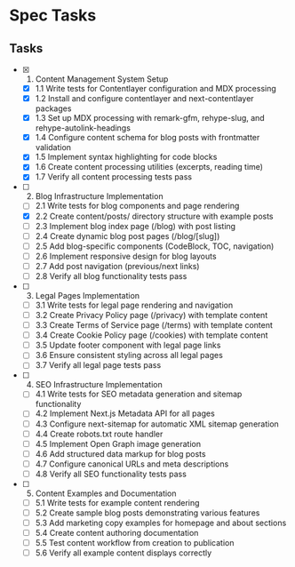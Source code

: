 # Spec Tasks

## Tasks

- [x] 1. Content Management System Setup
  - [x] 1.1 Write tests for Contentlayer configuration and MDX processing
  - [x] 1.2 Install and configure contentlayer and next-contentlayer packages
  - [x] 1.3 Set up MDX processing with remark-gfm, rehype-slug, and rehype-autolink-headings
  - [x] 1.4 Configure content schema for blog posts with frontmatter validation
  - [x] 1.5 Implement syntax highlighting for code blocks
  - [x] 1.6 Create content processing utilities (excerpts, reading time)
  - [x] 1.7 Verify all content processing tests pass

- [ ] 2. Blog Infrastructure Implementation
  - [ ] 2.1 Write tests for blog components and page rendering
  - [x] 2.2 Create content/posts/ directory structure with example posts
  - [ ] 2.3 Implement blog index page (/blog) with post listing
  - [ ] 2.4 Create dynamic blog post pages (/blog/[slug])
  - [ ] 2.5 Add blog-specific components (CodeBlock, TOC, navigation)
  - [ ] 2.6 Implement responsive design for blog layouts
  - [ ] 2.7 Add post navigation (previous/next links)
  - [ ] 2.8 Verify all blog functionality tests pass

- [ ] 3. Legal Pages Implementation
  - [ ] 3.1 Write tests for legal page rendering and navigation
  - [ ] 3.2 Create Privacy Policy page (/privacy) with template content
  - [ ] 3.3 Create Terms of Service page (/terms) with template content
  - [ ] 3.4 Create Cookie Policy page (/cookies) with template content
  - [ ] 3.5 Update footer component with legal page links
  - [ ] 3.6 Ensure consistent styling across all legal pages
  - [ ] 3.7 Verify all legal page tests pass

- [ ] 4. SEO Infrastructure Implementation
  - [ ] 4.1 Write tests for SEO metadata generation and sitemap functionality
  - [ ] 4.2 Implement Next.js Metadata API for all pages
  - [ ] 4.3 Configure next-sitemap for automatic XML sitemap generation
  - [ ] 4.4 Create robots.txt route handler
  - [ ] 4.5 Implement Open Graph image generation
  - [ ] 4.6 Add structured data markup for blog posts
  - [ ] 4.7 Configure canonical URLs and meta descriptions
  - [ ] 4.8 Verify all SEO functionality tests pass

- [ ] 5. Content Examples and Documentation
  - [ ] 5.1 Write tests for example content rendering
  - [ ] 5.2 Create sample blog posts demonstrating various features
  - [ ] 5.3 Add marketing copy examples for homepage and about sections
  - [ ] 5.4 Create content authoring documentation
  - [ ] 5.5 Test content workflow from creation to publication
  - [ ] 5.6 Verify all example content displays correctly
